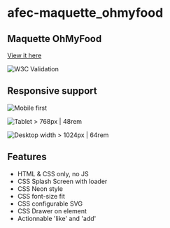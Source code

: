 # afec-maquette_ohmyfood

## Maquette OhMyFood

[View it here](https://sylvaindethier.github.io/afec-maquette_ohmyfood/)

![W3C Validation](https://img.shields.io/w3c-validation/html?style=for-the-badge&targetUrl=https%3A%2F%2Fsylvaindethier.github.io%2Fafec-maquette_ohmyfood%2F)

## Responsive support

![Mobile first](https://img.shields.io/badge/Mobile-first-informational?style=for-the-badge)

![Tablet > 768px | 48rem](https://img.shields.io/badge/Tablet-width%20%3E%20768px%20|%2048rem-informational?style=for-the-badge)

![Desktop width > 1024px | 64rem](https://img.shields.io/badge/Desktop-width%20%3E%201024px%20|%2064rem-informational?style=for-the-badge)

## Features

- HTML & CSS only, no JS
- CSS Splash Screen with loader
- CSS Neon style
- CSS font-size fit
- CSS configurable SVG
- CSS Drawer on element
- Actionnable 'like' and 'add'
